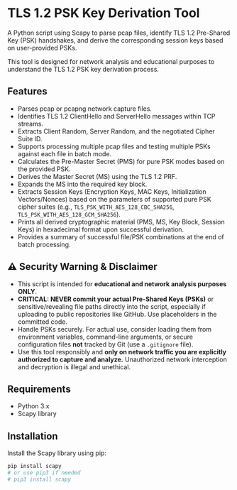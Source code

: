 # TLS 1.2 PSK Key Derivation Tool
 
A Python script using Scapy to parse pcap files, identify TLS 1.2 Pre-Shared Key (PSK) handshakes, and derive the corresponding session keys based on user-provided PSKs.
 
This tool is designed for network analysis and educational purposes to understand the TLS 1.2 PSK key derivation process.
 
## Features
 
* Parses pcap or pcapng network capture files.
* Identifies TLS 1.2 ClientHello and ServerHello messages within TCP streams.
* Extracts Client Random, Server Random, and the negotiated Cipher Suite ID.
* Supports processing multiple pcap files and testing multiple PSKs against each file in batch mode.
* Calculates the Pre-Master Secret (PMS) for pure PSK modes based on the provided PSK.
* Derives the Master Secret (MS) using the TLS 1.2 PRF.
* Expands the MS into the required key block.
* Extracts Session Keys (Encryption Keys, MAC Keys, Initialization Vectors/Nonces) based on the parameters of supported pure PSK cipher suites (e.g., `TLS_PSK_WITH_AES_128_CBC_SHA256`, `TLS_PSK_WITH_AES_128_GCM_SHA256`).
* Prints all derived cryptographic material (PMS, MS, Key Block, Session Keys) in hexadecimal format upon successful derivation.
* Provides a summary of successful file/PSK combinations at the end of batch processing.
 
## ⚠️ Security Warning & Disclaimer
 
* This script is intended for **educational and network analysis purposes ONLY**.
* **CRITICAL: NEVER commit your actual Pre-Shared Keys (PSKs)** or sensitive/revealing file paths directly into the script, especially if uploading to public repositories like GitHub. Use placeholders in the committed code.
* Handle PSKs securely. For actual use, consider loading them from environment variables, command-line arguments, or secure configuration files **not** tracked by Git (use a `.gitignore` file).
* Use this tool responsibly and **only on network traffic you are explicitly authorized to capture and analyze.** Unauthorized network interception and decryption is illegal and unethical.
 
## Requirements
 
* Python 3.x
* Scapy library
 
## Installation
 
Install the Scapy library using pip:
 
```bash
pip install scapy
# or use pip3 if needed
# pip3 install scapy
